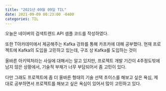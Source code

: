 ```yaml
---
title: "2021년 09월 09일 TIL"
date: 2021-09-09 00:23:00 -0400
categories: TIL
---
```


오늘은 네이버의 검색트렌드 API 샘플 코드를 작성하였다.

또한 T아카데미에서 제공해주는 Kafka 강좌를 통해 카프카에 대해 공부했다. 현재 프로젝트에 Kafka의 도입을 고민하고 있는데, 구조 상 Kafka를 도입하는 것이 

올바른 아키텍처라는 사실에 대해서는 알고 있지만, 프로젝트 개발 기간이 4주정도밖에 남지 않은 상황에서, 기술적 부채가 너무 부담되어서 좀 고민이 있다.

다만 그래도 프로젝트에 좀 더 올바른 형태의 기술 선택 초이스를 해보고 싶은 욕심, 제대로 공부하면서 프로젝트를 해보고 싶은 욕심이 있어서 많이 고민하고 있다.
